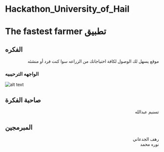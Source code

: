 # Hackathon_University_of_Hail

# The fastest farmer تطبيق 
## الفكره

<div dir="rtl";text-align: right> موقع يسهل لك الوصول لكافة احتياجاتك من الزراعه سوا كنت فرد أو منشئه  </div>


 ### الواجهه الترحيبيه 

![alt text](https://github.com/Rahaf-Aljadaani/Hackathon_University_of_Hail//interfaces/#1.PNG)



## صاحبة الفكرة 
<div dir="rtl";text-align: right> تسنيم عبدالله </div>


## المبرمجين
<div dir="rtl";text-align: right> رهف الجدعاني </div>
<div dir="rtl";text-align: right> نوره محمد </div>


 


